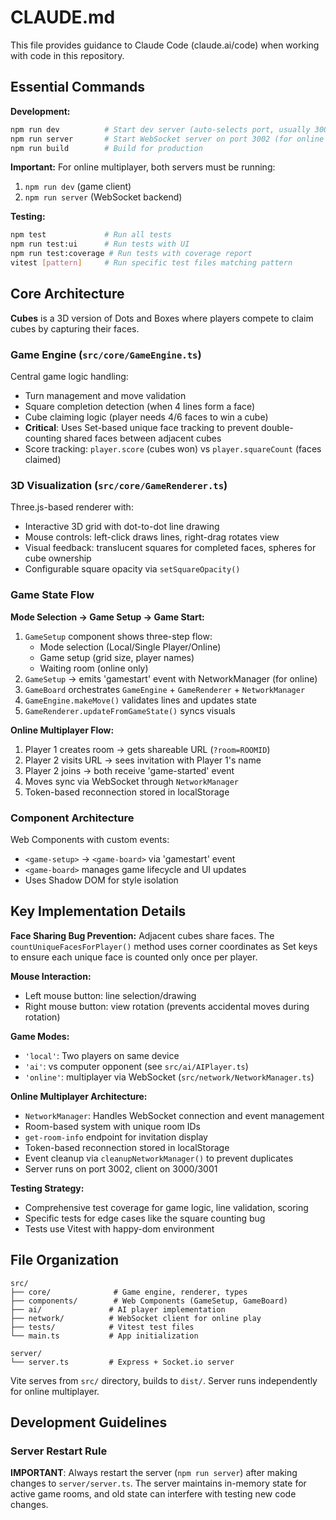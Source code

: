 # CLAUDE.md

This file provides guidance to Claude Code (claude.ai/code) when working with code in this repository.

## Essential Commands

**Development:**
```bash
npm run dev          # Start dev server (auto-selects port, usually 3000 or 3001)
npm run server       # Start WebSocket server on port 3002 (for online multiplayer)
npm run build        # Build for production
```

**Important:** For online multiplayer, both servers must be running:
1. `npm run dev` (game client)
2. `npm run server` (WebSocket backend)

**Testing:**
```bash
npm test             # Run all tests
npm run test:ui      # Run tests with UI
npm run test:coverage # Run tests with coverage report
vitest [pattern]     # Run specific test files matching pattern
```

## Core Architecture

**Cubes** is a 3D version of Dots and Boxes where players compete to claim cubes by capturing their faces.

### Game Engine (`src/core/GameEngine.ts`)
Central game logic handling:
- Turn management and move validation
- Square completion detection (when 4 lines form a face)
- Cube claiming logic (player needs 4/6 faces to win a cube)
- **Critical**: Uses Set-based unique face tracking to prevent double-counting shared faces between adjacent cubes
- Score tracking: `player.score` (cubes won) vs `player.squareCount` (faces claimed)

### 3D Visualization (`src/core/GameRenderer.ts`)
Three.js-based renderer with:
- Interactive 3D grid with dot-to-dot line drawing
- Mouse controls: left-click draws lines, right-drag rotates view
- Visual feedback: translucent squares for completed faces, spheres for cube ownership
- Configurable square opacity via `setSquareOpacity()`

### Game State Flow

**Mode Selection → Game Setup → Game Start:**
1. `GameSetup` component shows three-step flow:
   - Mode selection (Local/Single Player/Online)
   - Game setup (grid size, player names)
   - Waiting room (online only)
2. `GameSetup` → emits 'gamestart' event with NetworkManager (for online)
3. `GameBoard` orchestrates `GameEngine` + `GameRenderer` + `NetworkManager`
4. `GameEngine.makeMove()` validates lines and updates state
5. `GameRenderer.updateFromGameState()` syncs visuals

**Online Multiplayer Flow:**
1. Player 1 creates room → gets shareable URL (`?room=ROOMID`)
2. Player 2 visits URL → sees invitation with Player 1's name
3. Player 2 joins → both receive 'game-started' event
4. Moves sync via WebSocket through `NetworkManager`
5. Token-based reconnection stored in localStorage

### Component Architecture
Web Components with custom events:
- `<game-setup>` → `<game-board>` via 'gamestart' event
- `<game-board>` manages game lifecycle and UI updates
- Uses Shadow DOM for style isolation

## Key Implementation Details

**Face Sharing Bug Prevention:**
Adjacent cubes share faces. The `countUniqueFacesForPlayer()` method uses corner coordinates as Set keys to ensure each unique face is counted only once per player.

**Mouse Interaction:**
- Left mouse button: line selection/drawing
- Right mouse button: view rotation (prevents accidental moves during rotation)

**Game Modes:**
- `'local'`: Two players on same device
- `'ai'`: vs computer opponent (see `src/ai/AIPlayer.ts`)
- `'online'`: multiplayer via WebSocket (`src/network/NetworkManager.ts`)

**Online Multiplayer Architecture:**
- `NetworkManager`: Handles WebSocket connection and event management
- Room-based system with unique room IDs
- `get-room-info` endpoint for invitation display
- Token-based reconnection stored in localStorage
- Event cleanup via `cleanupNetworkManager()` to prevent duplicates
- Server runs on port 3002, client on 3000/3001

**Testing Strategy:**
- Comprehensive test coverage for game logic, line validation, scoring
- Specific tests for edge cases like the square counting bug
- Tests use Vitest with happy-dom environment

## File Organization

```
src/
├── core/              # Game engine, renderer, types
├── components/        # Web Components (GameSetup, GameBoard)
├── ai/               # AI player implementation
├── network/          # WebSocket client for online play
├── tests/            # Vitest test files
└── main.ts           # App initialization

server/
└── server.ts         # Express + Socket.io server
```

Vite serves from `src/` directory, builds to `dist/`. Server runs independently for online multiplayer.

## Development Guidelines

### Server Restart Rule
**IMPORTANT**: Always restart the server (`npm run server`) after making changes to `server/server.ts`. The server maintains in-memory state for active game rooms, and old state can interfere with testing new code changes.